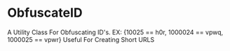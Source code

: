 # ObfuscateID
A Utility Class For Obfuscating ID's. EX: {10025 == h0r, 1000024 == vpwq, 1000025 == vpwr} Useful For Creating Short URLS
